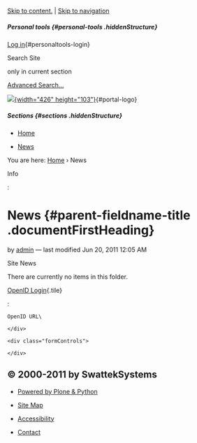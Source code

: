 <div id="visual-portal-wrapper">

<div id="portal-top" class="row">

<div class="cell width-full position-0">

<div id="portal-header">

[Skip to content.](https://blog.swatteksystems.com/old/news#content) | [Skip
to
navigation](https://blog.swatteksystems.com/old/news#portlet-navigation-tree)

<div id="portal-personaltools-wrapper">

##### Personal tools {#personal-tools .hiddenStructure}

[Log
in](https://blog.swatteksystems.com/old/login_form){#personaltools-login}

</div>

<div id="portal-searchbox">

<div class="LSBox">

Search Site
<div class="searchSection">

only in current section

</div>

<div id="LSResult" class="LSResult" style="">

<div id="LSShadow" class="LSShadow">

</div>

</div>

</div>

<div id="portal-advanced-search" class="hiddenStructure">

[Advanced Search…](https://blog.swatteksystems.com/old/search_form)

</div>

</div>

[![](https://blog.swatteksystems.com/old/logo.png){width="426"
height="103"}](https://blog.swatteksystems.com "Home"){#portal-logo}
##### Sections {#sections .hiddenStructure}

-   <div id="portaltab-index_html">

    </div>

    [Home](https://blog.swatteksystems.com)
-   <div id="portaltab-news">

    </div>

    [News](https://blog.swatteksystems.com/old/news "Site News")

</div>

</div>

</div>

<div id="portal-columns" class="row">

<div id="portal-column-content" class="cell width-3:4 position-1:4">

<div id="viewlet-above-content">

<div id="portal-breadcrumbs">

<span id="breadcrumbs-you-are-here">You are here:</span> <span
id="breadcrumbs-home"> [Home](https://blog.swatteksystems.com) <span
class="breadcrumbSeparator"> › </span> </span> <span id="breadcrumbs-1"
dir="ltr"> <span id="breadcrumbs-current">News</span> </span>

</div>

</div>

<div>

Info

:   

<div id="content">

News {#parent-fieldname-title .documentFirstHeading}
====

<div id="plone-document-byline" class="documentByLine">

<span class="documentAuthor"> by
[admin](https://blog.swatteksystems.com/old/author/admin) — </span> <span
class="documentModified"> <span> last modified </span> Jun 20, 2011
12:05 AM </span>

</div>

<div id="parent-fieldname-description" class="documentDescription">

Site News

</div>

<div id="content-core">

There are currently no items in this folder.

</div>

<div class="visualClear">

</div>

<div class="documentActions">

</div>

</div>

</div>

<div id="viewlet-below-content">

</div>

</div>

<div id="portal-column-one" class="cell width-1:4 position-0">

<div
id="portletwrapper-706c6f6e652e6c656674636f6c756d6e0a636f6e746578740a2f626c6f672e7377617474656b73797374656d732e636f6d0a6f70656e69642d6c6f67696e"
class="portletWrapper kssattr-portlethash-706c6f6e652e6c656674636f6c756d6e0a636f6e746578740a2f626c6f672e7377617474656b73797374656d732e636f6d0a6f70656e69642d6c6f67696e">

 <span class="portletTopLeft"></span> [OpenID Login](https://blog.swatteksystems.com/old/login_form){.tile} <span class="portletTopRight"></span> 

:   <div class="field">

    OpenID URL\

    </div>

    <div class="formControls">

    </div>

</div>

</div>

</div>

<div class="row">

<div class="cell width-full position-0">

<div id="doormat-container" class="columns-0">

© 2000-2011 by SwattekSystems
-----------------------------

</div>

</div>

</div>

<div id="portal-colophon">

<div class="colophonWrapper">

-   [Powered by Plone &
    Python](https://plone.org "This site was built using the Plone Open Source CMS/WCM.")

</div>

</div>

-   <div id="siteaction-sitemap">

    </div>

    [Site Map](https://blog.swatteksystems.com/old/sitemap "Site Map")
-   <div id="siteaction-accessibility">

    </div>

    [Accessibility](https://blog.swatteksystems.com/old/accessibility-info "Accessibility")
-   <div id="siteaction-contact">

    </div>

    [Contact](https://blog.swatteksystems.com/old/contact-info "Contact")

</div>
